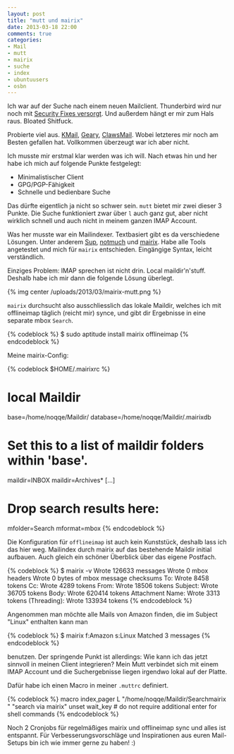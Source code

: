 ```yaml
---
layout: post
title: "mutt und mairix"
date: 2013-03-18 22:00
comments: true
categories:
- Mail
- mutt
- mairix
- suche
- index
- ubuntuusers
- osbn
---
```


Ich war auf der Suche nach einem neuen Mailclient. Thunderbird
wird nur noch mit [Security Fixes versorgt](http://www.golem.de/news/e-mail-client-mozilla-will-thunderbird-nicht-mehr-weiterentwickeln-1207-93038.html).
Und außerdem hängt er mir zum Hals raus. Bloated Shitfuck.

Probierte viel aus. [KMail](http://userbase.kde.org/KMail), [Geary](http://yorba.org/geary/),
[ClawsMail](http://www.claws-mail.org/). Wobei letzteres mir noch am Besten
gefallen hat. Vollkommen überzeugt war ich aber nicht.

Ich musste mir erstmal klar werden was ich will. Nach etwas hin und her habe ich
mich auf folgende Punkte festgelegt:

* Minimalistischer Client
* GPG/PGP-Fähigkeit
* Schnelle und bedienbare Suche

Das dürfte eigentlich ja nicht so schwer sein. `mutt` bietet mir zwei dieser 3
Punkte. Die Suche funktioniert zwar über `l` auch ganz gut, aber nicht wirklich
schnell und auch nicht in meinem ganzen IMAP Account.

Was her musste war ein Mailindexer. Textbasiert gibt es da verschiedene Lösungen. Unter
anderem [Sup](http://sup.rubyforge.org/), [notmuch](http://notmuchmail.org/) und [mairix](http://www.rpcurnow.force9.co.uk/mairix/).
Habe alle Tools angetestet und mich für `mairix` entschieden. Eingängige Syntax,
leicht verständlich.

Einziges Problem: IMAP sprechen ist nicht drin. Local maildir'n'stuff. Deshalb
habe ich mir dann die folgende Lösung überlegt.

{% img center /uploads/2013/03/mairix-mutt.png %}

`mairix` durchsucht also ausschliesslich das lokale Maildir, welches ich mit
offlineimap täglich (reicht mir) synce, und gibt dir Ergebnisse in eine
separate mbox `Search`.

{% codeblock %}
$ sudo aptitude install mairix offlineimap
{% endcodeblock %}

Meine mairix-Config:

{% codeblock $HOME/.mairixrc %}
# local Maildir
base=/home/noqqe/Maildir/
database=/home/noqqe/Maildir/.mairixdb

# Set this to a list of maildir folders within 'base'.
maildir=INBOX
maildir=Archives*
[...]

# Drop search results here:
mfolder=Search
mformat=mbox
{% endcodeblock %}

Die Konfiguration für `offlineimap` ist auch kein Kunststück, deshalb lass ich
das hier weg. Mailindex durch mairix auf das bestehende Maildir initial aufbauen.
Auch gleich ein schöner Überblick über das eigene Postfach.

{% codeblock %}
$ mairix -v
Wrote 126633 messages
Wrote 0 mbox headers
Wrote 0 bytes of mbox message checksums
To: Wrote 8458 tokens
Cc: Wrote 4289 tokens
From: Wrote 18506 tokens
Subject: Wrote 36705 tokens
Body: Wrote 620414 tokens
Attachment Name: Wrote 3313 tokens
(Threading): Wrote 133934 tokens
{% endcodeblock %}

Angenommen man möchte alle Mails von Amazon finden, die im Subject "Linux"
enthalten kann man

{% codeblock %}
$ mairix f:Amazon s:Linux
Matched 3 messages
{% endcodeblock %}

benutzen. Der springende Punkt ist allerdings: Wie kann ich das jetzt sinnvoll
in meinen Client integrieren? Mein Mutt verbindet sich mit einem IMAP Account
und die Suchergebnisse liegen irgendwo lokal auf der Platte.

Dafür habe ich einen Macro in meiner `.muttrc` definiert.

{% codeblock %}
macro index,pager L "<change-folder-readonly>/home/noqqe/Maildir/Search<enter><shell-escape>mairix " "search via mairix"
unset wait_key # do not require additional enter for shell commands
{% endcodeblock %}

Noch 2 Cronjobs für regelmäßiges mairix und offlineimap sync und alles ist entspannt.
Für Verbesserungsvorschläge und Inspirationen aus euren Mail-Setups bin ich wie immer gerne zu haben! :)

